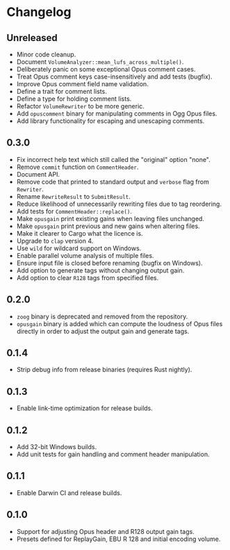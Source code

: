 # Changelog

## Unreleased

* Minor code cleanup.
* Document `VolumeAnalyzer::mean_lufs_across_multiple()`.
* Deliberately panic on some exceptional Opus comment cases.
* Treat Opus comment keys case-insensitively and add tests (bugfix).
* Improve Opus comment field name validation.
* Define a trait for comment lists.
* Define a type for holding comment lists.
* Refactor `VolumeRewriter` to be more generic.
* Add `opuscomment` binary for manipulating comments in Ogg Opus files.
* Add library functionality for escaping and unescaping comments.

## 0.3.0

* Fix incorrect help text which still called the "original" option "none".
* Remove `commit` function on `CommentHeader`.
* Document API.
* Remove code that printed to standard output and `verbose` flag from `Rewriter`.
* Rename `RewriteResult` to `SubmitResult`.
* Reduce likelihood of unnecessarily rewriting files due to tag reordering.
* Add tests for `CommentHeader::replace()`.
* Make `opusgain` print existing gains when leaving files unchanged.
* Make `opusgain` print previous and new gains when altering files.
* Make it clearer to Cargo what the licence is.
* Upgrade to `clap` version 4.
* Use `wild` for wildcard support on Windows.
* Enable parallel volume analysis of multiple files.
* Ensure input file is closed before renaming (bugfix on Windows).
* Add option to generate tags without changing output gain.
* Add option to clear `R128` tags from specified files.

## 0.2.0

* `zoog` binary is deprecated and removed from the repository.
* `opusgain` binary is added which can compute the loudness of Opus files
  directly in order to adjust the output gain and generate tags.

## 0.1.4

* Strip debug info from release binaries (requires Rust nightly).

## 0.1.3

* Enable link-time optimization for release builds.

## 0.1.2

* Add 32-bit Windows builds.
* Add unit tests for gain handling and comment header manipulation.

## 0.1.1

* Enable Darwin CI and release builds.

## 0.1.0

* Support for adjusting Opus header and R128 output gain tags.
* Presets defined for ReplayGain, EBU R 128 and initial encoding volume.
